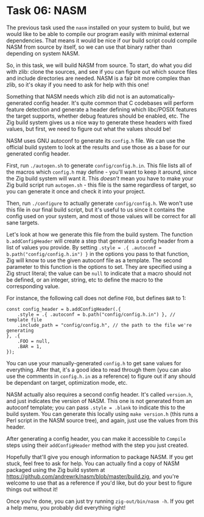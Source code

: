 # Task 06: NASM

The previous task used the `nasm` installed on your system to build, but we would
like to be able to compile our program easily with minimal external dependencies.
That means it would be nice if our build script could compile NASM from source by
itself, so we can use that binary rather than depending on system NASM.

So, in this task, we will build NASM from source. To start, do what you did with
zlib: clone the sources, and see if you can figure out which source files and
include directories are needed. NASM is a fair bit more complex than zlib, so it's
okay if you need to ask for help with this one!

Something that NASM needs which zlib did not is an automatically-generated config
header. It's quite common that C codebases will perform feature detection and
generate a header defining which libc/POSIX features the target supports, whether
debug features should be enabled, etc. The Zig build system gives us a nice way to
generate these headers with fixed values, but first, we need to figure out what the
values should be!

NASM uses GNU autoconf to generate its `config.h` file. We can use the official build
system to look at the results and use those as a base for our generated config header.

First, run `./autogen.sh` to generate `config/config.h.in`. This file lists all of the
macros which `config.h` may define - you'll want to keep it around, since the Zig build
system will want it. This *doesn't* mean you have to make your Zig build script run
`autogen.sh` - this file is the same regardless of target, so you can generate it once
and check it into your project.

Then, run `./configure` to actually generate `config/config.h`. We won't use this file in
our final build script, but it's useful to us since it contains the config used on your
system, and most of those values will be correct for all sane targets.

Let's look at how we generate this file from the build system. The function
`b.addConfigHeader` will create a step that generates a config header from a list of values
you provide. By setting `.style = .{ .autoconf = b.path("config/config.h.in") }` in the
options you pass to that function, Zig will know to use the given autoconf file as a
template. The second parameter to this function is the options to set. They are specified
using a Zig struct literal; the value can be `null` to indicate that a macro should not be
defined, or an integer, string, etc to define the macro to the corresponding value.

For instance, the following call does not define `FOO`, but defines `BAR` to 1:

```
const config_header = b.addConfigHeader(.{
    .style = .{ .autoconf = b.path("config/config.h.in") }, // template file
    .include_path = "config/config.h", // the path to the file we're generating
}, .{
    .FOO = null,
    .BAR = 1,
});
```

You can use your manually-generated `config.h` to get sane values for everything. After
that, it's a good idea to read through them (you can also use the comments in `config.h.in`
as a reference) to figure out if any should be dependant on target, optimization mode, etc.

NASM actually also requires a second config header. It's called `version.h`, and just indicates
the version of NASM. This one is not generated from an autoconf template; you can pass
`.style = .blank` to indicate this to the build system. You can generate this locally using
`make version.h` (this runs a Perl script in the NASM source tree), and again, just use
the values from this header.

After generating a config header, you can make it accessible to `Compile` steps using their
`addConfigHeader` method with the step you just created.

Hopefully that'll give you enough information to package NASM. If you get stuck, feel free to
ask for help. You can actually find a copy of NASM packaged using the Zig build system at
https://github.com/andrewrk/nasm/blob/master/build.zig, and you're welcome to use that as a
reference if you'd like, but do your best to figure things out without it!

Once you're done, you can just try running `zig-out/bin/nasm -h`. If you get a help menu, you
probably did everything right!
